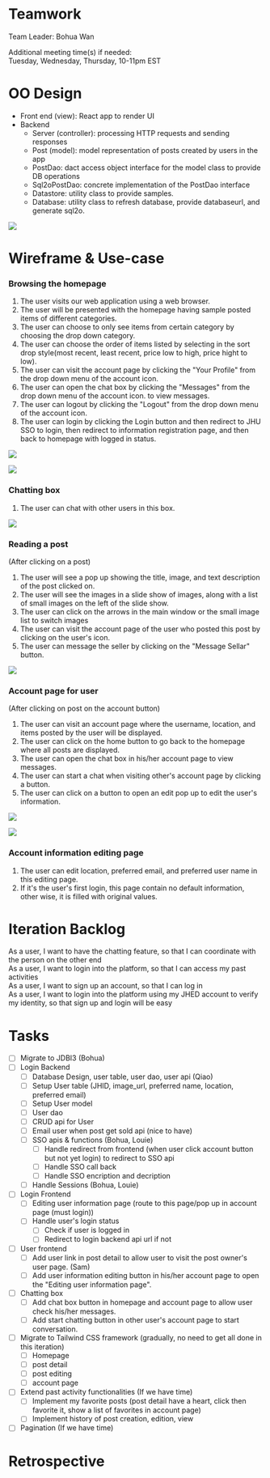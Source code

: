 # Teamwork
Team Leader: Bohua Wan

Additional meeting time(s) if needed:  
Tuesday, Wednesday, Thursday, 10-11pm EST

# OO Design
* Front end (view): React app to render UI
* Backend
  * Server (controller): processing HTTP requests and sending responses
  * Post (model): model representation of posts created by users in the app
  * PostDao: dact access object interface for the model class to provide DB operations
  * Sql2oPostDao: concrete implementation of the PostDao interface 
  * Datastore: utility class to provide samples.
  * Database: utility class to refresh database, provide databaseurl, and generate sql2o.

![](../assets/UML/UML-iteration3.png)


# Wireframe & Use-case


### Browsing the homepage
1. The user visits our web application using a web browser.
2. The user will be presented with the homepage having sample posted items of different categories.
3. The user can choose to only see items from certain category by choosing the drop down category.
4. The user can choose the order of items listed by selecting in the sort drop style(most recent, least recent, price low to high, price hight to low).
6. The user can visit the account page by clicking the "Your Profile" from the drop down menu of the account icon.
7. The user can open the chat box by clicking the "Messages" from the drop down menu of the account icon. to view messages.
7. The user can logout by  clicking the "Logout" from the drop down menu of the account icon.
8. The user can login by clicking the Login button and then redirect to JHU SSO to login, then redirect to information registration page, and then back to homepage with logged in status.

![](../assets/Wireframe/Wireframe-HomepageLoggedIn-iteration3.png)

![](../assets/Wireframe/Wireframe-HomePageNotLoggedIn-iteration3.png)

### Chatting box
1. The user can chat with other users in this box.

![](../assets/Wireframe/Wireframe-message-iteration3.png)

### Reading a post
(After clicking on a post)
1. The user will see a pop up showing the title, image, and text description of the post clicked on.
2. The user will see the images in a slide show of images, along with a list of small images on the left of the slide show.
3. The user can click on the arrows in the main window or the small image list to switch images
4. The user can visit the account page of the user who posted this post by clicking on the user's icon.
5. The user can message the seller by clicking on the "Message Sellar" button.

![](../assets/Wireframe/Wireframe-PostDetail-iteration3.png)

### Account page for user
(After clicking on post on the account button)
1. The user can visit an account page where the username, location, and items posted by the user will be displayed.
2. The user can click on the home button to go back to the homepage where all posts are displayed.
3. The user can open the chat box in his/her account page to view messages.
4. The user can start a chat when visiting other's account page by clicking a button.
5. The user can click on a button to open an edit pop up to edit the user's information.

![](../assets/Wireframe/Wireframe-MyProfile-iteration3.png)

![](../assets/Wireframe/Wireframe-OtherUserProfile-iteration3.png)

### Account information editing page

1. The user can edit location, preferred email, and preferred user name in this editing page.  
2. If it's the user's first login, this page contain no default information, other wise, it is filled with original values.  

# Iteration Backlog

As a user, I want to have the chatting feature, so that I can coordinate with the person on the other end  
As a user, I want to login into the platform, so that I can access my past activities  
As a user, I want to sign up an account, so that I can log in  
As a user, I want to login into the platform using my JHED account to verify my identity, so that sign up and login will be easy  

# Tasks

- [ ] Migrate to JDBI3 (Bohua)
- [ ] Login Backend
  - [ ]  Database Design, user table, user dao, user api (Qiao)
    - [ ]   Setup User table (JHID, image_url, preferred name, location, preferred email)
    - [ ]   Setup User model
    - [ ]   User dao
    - [ ]   CRUD api for User
    - [ ]   Email user when post get sold api (nice to have)
  - [ ] SSO apis & functions (Bohua, Louie)
    - [ ] Handle redirect from frontend (when user click account button but not yet login) to redirect to SSO api
    - [ ] Handle SSO call back
    - [ ] Handle SSO encription and decription
  - [ ] Handle Sessions (Bohua, Louie)
- [ ] Login Frontend
  - [ ] Editing user information page (route to this page/pop up in account page (must login))
  - [ ] Handle user's login status
    - [ ] Check if user is logged in
    - [ ] Redirect to login backend api url if not
- [ ] User frontend
  - [ ] Add user link in post detail to allow user to visit the post owner's user page. (Sam)
  - [ ] Add user information editing button in his/her account page to open the "Editing user information page".
- [ ] Chatting box
  - [ ] Add chat box button in homepage and account page to allow user check his/her messages.
  - [ ] Add start chatting button in other user's account page to start conversation.
- [ ] Migrate to Tailwind CSS framework (gradually, no need to get all done in this iteration)
  - [ ] Homepage
  - [ ] post detail
  - [ ] post editing
  - [ ] account page
- [ ] Extend past activity functionalities (If we have time)
  - [ ] Implement my favorite posts (post detail have a heart, click then favorite it, show a list of favorites in account page)
  - [ ] Implement history of post creation, edition, view
- [ ] Pagination (If we have time)

# Retrospective
